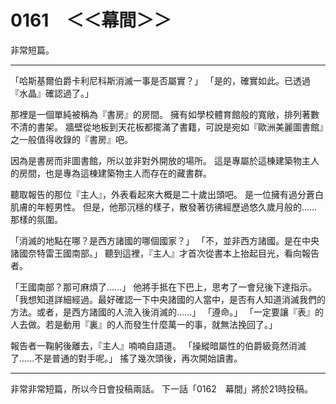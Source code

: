 # 0161　＜＜幕間＞＞

非常短篇。

---

「哈斯基爾伯爵卡利尼科斯消滅一事是否屬實？」
「是的，確實如此。已透過『水晶』確認過了。」

那裡是一個單純被稱為『書房』的房間。
擁有如學校體育館般的寬敞，排列著數不清的書架。
牆壁從地板到天花板都擺滿了書籍，可說是宛如『歐洲美麗圖書館』之一般值得收錄的『書房』吧。

因為是書房而非圖書館，所以並非對外開放的場所。
這是專屬於這棟建築物主人的房間，也是專為這棟建築物主人而存在的藏書群。

聽取報告的那位『主人』，外表看起來大概是二十歲出頭吧。
是一位擁有過分蒼白肌膚的年輕男性。
但是，他那沉穩的樣子，散發著彷彿經歷過悠久歲月般的......那樣的氛圍。

「消滅的地點在哪？是西方諸國的哪個國家？」
「不，並非西方諸國。是在中央諸國奈特雷王國南部。」
聽到這裡，『主人』才首次從書本上抬起目光，看向報告者。

「王國南部？那可麻煩了......」
他將手抵在下巴上，思考了一會兒後下達指示。
「我想知道詳細經過。最好確認一下中央諸國的人當中，是否有人知道消滅我們的方法。或者，是西方諸國的人流入後消滅的......」
「遵命。」
「一定要讓『表』的人去做。若是動用『裏』的人而發生什麼萬一的事，就無法挽回了。」

報告者一鞠躬後離去，『主人』喃喃自語道。
「操縱暗屬性的伯爵級竟然消滅了......不是普通的對手呢。」
搖了幾次頭後，再次開始讀書。

---

非常非常短篇，所以今日會投稿兩話。
下一話「0162　幕間」將於21時投稿。
